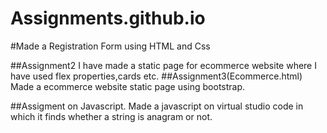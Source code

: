 # Assignments.github.io
#Made a Registration Form using HTML and Css

##Assignment2
I have made a static page for ecommerce website where I have used flex properties,cards etc.
##Assignment3(Ecommerce.html)
Made a ecommerce website static page using bootstrap.


##Assigment on Javascript.
Made a javascript on virtual studio code in which it finds whether a string is anagram or not.
